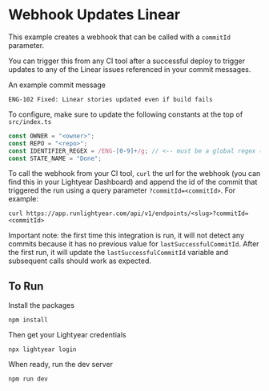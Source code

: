 # Webhook Updates Linear

This example creates a webhook that can be called with a `commitId` parameter. 

You can trigger this from any CI tool after a successful deploy to trigger updates to any of the Linear issues referenced in your commit messages. 

An example commit message

```text
ENG-102 Fixed: Linear stories updated even if build fails
```

To configure, make sure to update the following constants at the top of `src/index.ts`

```typescript
const OWNER = "<owner>";
const REPO = "<repo>";
const IDENTIFIER_REGEX = /ENG-[0-9]+/g; // <-- must be a global regex (ends with /g)
const STATE_NAME = "Done";
```

To call the webhook from your CI tool, `curl` the url for the webhook (you can find this in your Lightyear Dashboard) and append the id of the commit that triggered the run using a query parameter `?commitId=<commitId>`. For example: 

```shell
curl https://app.runlightyear.com/api/v1/endpoints/<slug>?commitId=<commitId>
```

Important note: the first time this integration is run, it will not detect any commits because it has no previous value for `lastSuccessfulCommitId`. After the first run, it will update the `lastSuccessfulCommitId` variable and subsequent calls should work as expected.

## To Run 

Install the packages

```shell
npm install
```

Then get your Lightyear credentials

```shell
npx lightyear login
```

When ready, run the dev server

```shell
npm run dev
```
